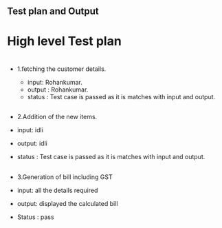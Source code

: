 

  ## Test plan and Output

  # High level Test plan
  
#
   * 1.fetching the customer details.

      * input: Rohankumar.
      * output : Rohankumar.
      * status : Test case is passed as it is matches with input and output.
##

  *  2.Addition of the new items.

   * input: idli
   * output: idli
   * status : Test case is passed as it is matches with input and output.
##
   * 3.Generation of bill including GST

   * input: all the details required
   * output: displayed the calculated bill
   * Status : pass
       
    